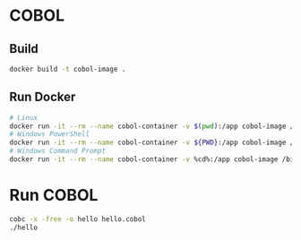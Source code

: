 ﻿# COBOL
## Build
```bash
docker build -t cobol-image .
```
## Run Docker
```bash
# Linux
docker run -it --rm --name cobol-container -v $(pwd):/app cobol-image /bin/bash
# Windows PowerShell
docker run -it --rm --name cobol-container -v ${PWD}:/app cobol-image /bin/bash
# Windows Command Prompt
docker run -it --rm --name cobol-container -v %cd%:/app cobol-image /bin/bash

```
# Run COBOL
```bash
cobc -x -free -o hello hello.cobol
./hello
```


